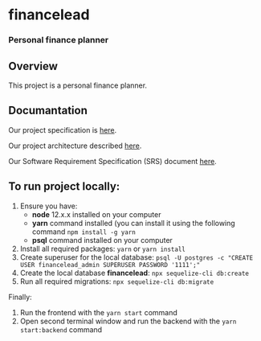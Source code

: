 # financelead

### Personal finance planner

## Overview
This project is a personal finance planner.

## Documantation

Our project specification is [here](./docs/specification.md).

Our project architecture described [here](./docs/architecture.md).

Our Software Requirement Specification (SRS) document [here](https://docs.google.com/document/d/1dCZi9gjk3WMZE32XQtQT4HeUUMPWtNNo/edit?usp=sharing&ouid=117956364632858588855&rtpof=true&sd=true).

## To run project locally:

1. Ensure you have:
    - **node** 12.x.x installed on your computer
    - **yarn** command installed (you can install it using the following command `npm install -g yarn`
    - **psql** command installed on your computer
1. Install all required packages: `yarn` or `yarn install`
1. Create superuser for the local database: `psql -U postgres -c "CREATE USER financelead_admin SUPERUSER PASSWORD '1111';"`
1. Create the local database **financelead**: `npx sequelize-cli db:create`
1. Run all required migrations: `npx sequelize-cli db:migrate`

Finally:

1. Run the frontend with the `yarn start` command
1. Open second terminal window and run the backend with the `yarn start:backend` command